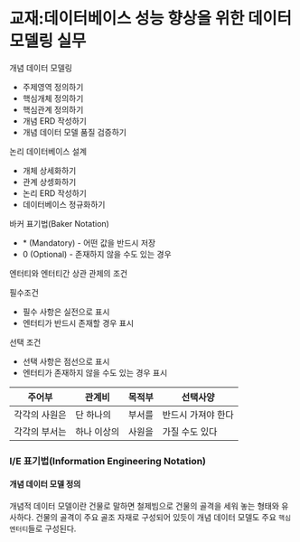 # 교재:데이터베이스 성능 향상을 위한 데이터 모델링 실무

개념 데이터 모델링

- 주제영역 정의하기
- 핵심개체 정의하기
- 핵심관계 정의하기
- 개념 ERD 작성하기
- 개념 데이터 모델 품질 검증하기

논리 데이터베이스 설계

- 개체 상세화하기
- 관계 상셍화하기
- 논리 ERD 작성하기
- 데이터베이스 정규화하기


바커 표기법(Baker Notation)

- \* (Mandatory) - 어떤 값을 반드시 저장
- 0 (Optional) - 존재하지 않을 수도 있는 경우

엔터티와 엔터티간 상관 관제의 조건

필수조건

- 필수 사항은 실전으로 표시
- 엔터티가 반드시 존재할 경우 표시

선택 조건

- 선택 사항은 점선으로 표시
- 엔터티가 존재하지 않을 수도 있는 경우 표시

|  주어부  |  관계비  |  목적부  |  선택사양  |
| -- | -- | -- | -- |
| 각각의 사원은 | 단 하나의 | 부서를 | 반드시 가져야 한다 |
| 각각의 부서는 | 하나 이상의 | 사원을 | 가질 수도 있다 |

### I/E 표기법(Information Engineering Notation)

#### 개념 데이터 모델 정의

개념적 데이터 모델이란 건물로 말하면 철제빔으로 건물의 골격을 세워 놓는 형태와 유사하다.
건물의 골격이 주요 골조 자재로 구성되어 있듯이 개념 데이터 모델도 주요 `핵심 엔터티`들로 구성된다.









